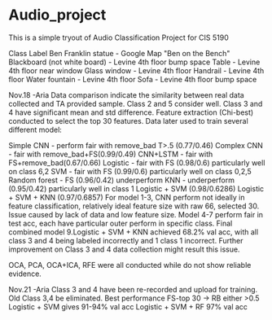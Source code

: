 # Audio_project
This is a simple tryout of Audio Classification Project for CIS 5190

Class Label
Ben Franklin statue - Google Map "Ben on the Bench"
Blackboard (not white board) - Levine 4th floor bump space
Table - Levine 4th floor near window
Glass window - Levine 4th floor
Handrail - Levine 4th floor
Water fountain - Levine 4th floor
Sofa - Levine 4th floor bump space

Nov.18 -Aria
Data comparison indicate the similarity between real data collected and TA provided sample. Class 2 and 5 consider well. Class 3 and 4 have significant mean and std difference. Feature extraction (Chi-best) conducted to select the top 30 features.
Data later used to train several different model:

Simple CNN - perform fair with remove_bad T>.5 (0.77/0.46)
Complex CNN - fair with remove_bad+FS(0.99/0.49)
CNN+LSTM - fair with FS+remove_bad(0.67/0.66)
Logistic - fair with FS (0.98/0.6) particularly well on class 6,2
SVM - fair with FS (0.99/0.6) particularly well on class 0,2,5
Random forest - FS (0.96/0.42) underperform
KNN - underperform (0.95/0.42) particularly well in class 1
Logistic + SVM (0.98/0.6286)
Logistic + SVM + KNN (0.97/0.6857)
For model 1-3, CNN perform not ideally in feature classification, relatively ideal feature size with raw 66, selected 30. Issue caused by lack of data and low feature size.
Model 4-7 perform fair in test acc, each have particular outer perform in specific class. Final combined model 9.Logistic + SVM + KNN achieved 68.2% val acc, with all class 3 and 4 being labeled incorrectly and 1 class 1 incorrect. Further improvement on Class 3 and 4 data collection might result this issue.

OCA, PCA, OCA+ICA, RFE were all conducted while do not show reliable evidence.

Nov.21 -Aria
Class 3 and 4 have been re-recorded and upload for training.
Old Class 3,4 be eliminated.
Best performance FS-top 30 -> RB either >0.5
Logistic + SVM gives 91-94% val acc
Logistic + SVM + RF 97% val acc
